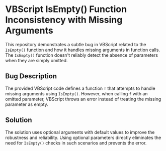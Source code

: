 # VBScript IsEmpty() Function Inconsistency with Missing Arguments

This repository demonstrates a subtle bug in VBScript related to the `IsEmpty()` function and how it handles missing arguments in function calls.  The `IsEmpty()` function doesn't reliably detect the absence of parameters when they are simply omitted.

## Bug Description
The provided VBScript code defines a function `f` that attempts to handle missing arguments using `IsEmpty()`. However, when calling `f` with an omitted parameter, VBScript throws an error instead of treating the missing parameter as empty.

## Solution
The solution uses optional arguments with default values to improve the robustness and reliability.  Using optional parameters directly eliminates the need for `IsEmpty()` checks in such scenarios and prevents the error.